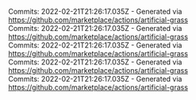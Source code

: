 Commits: 2022-02-21T21:26:17.035Z - Generated via https://github.com/marketplace/actions/artificial-grass
<br>
Commits: 2022-02-21T21:26:17.035Z - Generated via https://github.com/marketplace/actions/artificial-grass
<br>
Commits: 2022-02-21T21:26:17.035Z - Generated via https://github.com/marketplace/actions/artificial-grass
<br>
Commits: 2022-02-21T21:26:17.035Z - Generated via https://github.com/marketplace/actions/artificial-grass
<br>
Commits: 2022-02-21T21:26:17.035Z - Generated via https://github.com/marketplace/actions/artificial-grass
<br>
